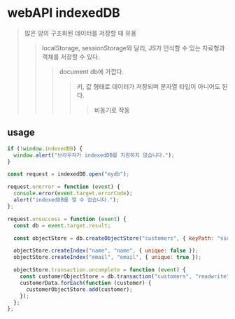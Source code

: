 # webAPI indexedDB

> 많은 양의 구조화된 데이터를 저장할 때 유용
>
> > localStorage, sessionStorage와 달리, JS가 인식할 수 있는 자료형과 객체를 저장할 수 있다.
> >
> > > document db에 가깝다.
> > >
> > > > 키, 값 형태로 데이터가 저장되며 문자열 타입이 아니어도 된다.
> > > >
> > > > > 비동기로 작동

## usage

```js
if (!window.indexedDB) {
  window.alert("브라우저가 indexedDB를 지원하지 않습니다.");
}

const request = indexedDB.open("mydb");

request.onerror = function (event) {
  console.error(event.target.errorCode);
  alert("indexedDB를 열 수 없습니다.");
};

request.onsuccess = function (event) {
  const db = event.target.result;

  const objectStore = db.createObjectStore("customers", { keyPath: "ssn" });

  objectStore.createIndex("name", "name", { unique: false });
  objectStore.createIndex("email", "email", { unique: true });

  objectStore.transaction.oncomplete = function (event) {
    const customerObjectStore = db.transaction("customers", "readwrite").objectStore("customers");
    customerData.forEach(function (customer) {
      customerObjectStore.add(customer);
    });
  };
};
```
